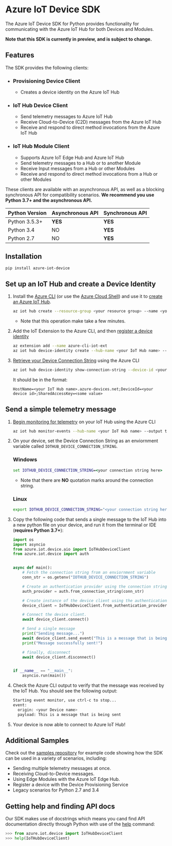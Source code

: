 # Azure IoT Device SDK
The Azure IoT Device SDK for Python provides functionality for communicating with the Azure IoT Hub for both Devices and Modules.

**Note that this SDK is currently in preview, and is subject to change.**

## Features
The SDK provides the following clients:

* ### Provisioning Device Client
    * Creates a device identity on the Azure IoT Hub

* ### IoT Hub Device Client
    * Send telemetry messages to Azure IoT Hub
    * Receive Cloud-to-Device (C2D) messages from the Azure IoT Hub
    * Receive and respond to direct method invocations from the Azure IoT Hub 

* ### IoT Hub Module Client
    * Supports Azure IoT Edge Hub and Azure IoT Hub
    * Send telemetry messages to a Hub or to another Module
    * Receive Input messages from a Hub or other Modules
    * Receive and respond to direct method invocations from a Hub or other Modules

These clients are available with an asynchronous API, as well as a blocking synchronous API for compatibility scenarios. **We recommend you use Python 3.7+ and the asynchronous API.**

| Python Version | Asynchronous API | Synchronous API |
| -------------- | ---------------- | --------------- |
| Python 3.5.3+  | **YES**          | **YES**         |
| Python 3.4     | NO               | **YES**         |
| Python 2.7     | NO               | **YES**         |

## Installation
```
pip install azure-iot-device
```

## Set up an IoT Hub and create a Device Identity
1. Install the [Azure CLI](https://docs.microsoft.com/en-us/cli/azure/install-azure-cli?view=azure-cli-latest) (or use the [Azure Cloud Shell](https://shell.azure.com/)) and use it to [create an Azure IoT Hub](https://docs.microsoft.com/en-us/cli/azure/iot/hub?view=azure-cli-latest#az-iot-hub-create).

    ```bash
    az iot hub create --resource-group <your resource group> --name <your IoT Hub name>
    ```
    * Note that this operation make take a few minutes.

2. Add the IoT Extension to the Azure CLI, and then [register a device identity](https://docs.microsoft.com/en-us/cli/azure/ext/azure-cli-iot-ext/iot/hub/device-identity?view=azure-cli-latest#ext-azure-cli-iot-ext-az-iot-hub-device-identity-create)

    ```bash
    az extension add --name azure-cli-iot-ext
    az iot hub device-identity create --hub-name <your IoT Hub name> --device-id <your device id>
    ```

2. [Retrieve your Device Connection String](https://docs.microsoft.com/en-us/cli/azure/ext/azure-cli-iot-ext/iot/hub/device-identity?view=azure-cli-latest#ext-azure-cli-iot-ext-az-iot-hub-device-identity-show-connection-string) using the Azure CLI

    ```bash
    az iot hub device-identity show-connection-string --device-id <your device id> --hub-name <your IoT Hub name>
    ```

    It should be in the format:
    ```
    HostName=<your IoT Hub name>.azure-devices.net;DeviceId=<your device id>;SharedAccessKey=<some value>
    ``` 

## Send a simple telemetry message

1. [Begin monitoring for telemetry](https://docs.microsoft.com/en-us/cli/azure/ext/azure-cli-iot-ext/iot/hub?view=azure-cli-latest#ext-azure-cli-iot-ext-az-iot-hub-monitor-events) on your IoT Hub using the Azure CLI

    ```bash
    az iot hub monitor-events --hub-name <your IoT Hub name> --output table
    ```

2. On your device, set the Device Connection String as an enviornment variable called `IOTHUB_DEVICE_CONNECTION_STRING`.

    ### Windows
    ```cmd
    set IOTHUB_DEVICE_CONNECTION_STRING=<your connection string here>
    ```
    * Note that there are **NO** quotation marks around the connection string.

    ### Linux
    ```bash
    export IOTHUB_DEVICE_CONNECTION_STRING="<your connection string here>"
    ```

3. Copy the following code that sends a single message to the IoT Hub into a new python file on your device, and run it from the terminal or IDE (**requires Python 3.7+**):

    ```python
    import os
    import asyncio
    from azure.iot.device.aio import IoTHubDeviceClient
    from azure.iot.device import auth


    async def main():
        # Fetch the connection string from an enviornment variable
        conn_str = os.getenv("IOTHUB_DEVICE_CONNECTION_STRING")

        # Create an authentication provider using the connection string
        auth_provider = auth.from_connection_string(conn_str)

        # Create instance of the device client using the authentication provider
        device_client = IoTHubDeviceClient.from_authentication_provider(auth_provider, "mqtt")

        # Connect the device client.
        await device_client.connect()

        # Send a single message
        print("Sending message...")
        await device_client.send_event("This is a message that is being sent")
        print("Message successfully sent!")

        # finally, disconnect
        await device_client.disconnect()


    if __name__ == "__main__":
        asyncio.run(main())
    ```

4. Check the Azure CLI output to verify that the message was received by the IoT Hub. You should see the following output:

    ```bash
    Starting event monitor, use ctrl-c to stop...
    event:
      origin: <your Device name>
      payload: This is a message that is being sent
    ```

5. Your device is now able to connect to Azure IoT Hub!

## Additional Samples
Check out the [samples repository](https://github.com/Azure/azure-iot-sdk-python-preview/tree/master/azure-iot-hub-devicesdk/samples) for example code showing how the SDK can be used in a variety of scenarios, including:
* Sending multiple telemetry messages at once.
* Receiving Cloud-to-Device messages.
* Using Edge Modules with the Azure IoT Edge Hub.
* Register a device with the Device Provisioning Service
* Legacy scenarios for Python 2.7 and 3.4

## Getting help and finding API docs

Our SDK makes use of docstrings which means you cand find API documentation directly through Python with use of the [help](https://docs.python.org/3/library/functions.html#help) command:


```python
>>> from azure.iot.device import IoTHubDeviceClient
>>> help(IoTHubDeviceClient)
```
